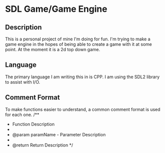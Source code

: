 # SDL Game/Game Engine

## Description
This is a personal project of mine I'm doing for fun. I'm trying to make a game engine in the hopes of being able to create 
a game with it at some point. At the moment it is a 2d top down game. 

## Language
The primary language I am writing this in is CPP. I am using the SDL2 library to assist with I/O.

## Comment Format
To make functions easier to understand, a common comment format is used for each one.
/**
 * Function Description
 *
 * @param paramName - Parameter Description
 *
 * @return Return Description
 */





